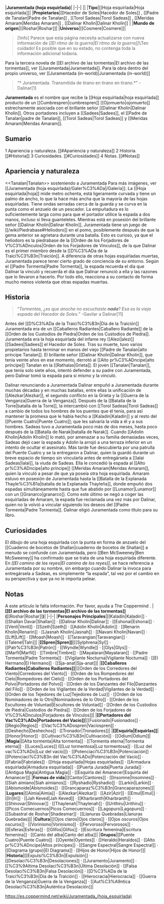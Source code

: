 

|**Juramentada (hoja esquirlada)**|
|-|-|
||
|**Tipo**|[[Hoja esquirlada\|Hoja esquirlada]]|
|**Propietarios**|[[Hacedor de Soles\|Hacedor de Soles]] , [[Padre de Tanalan\|Padre de Tanalan]] , [[Torol Sadeas\|Torol Sadeas]] , [[Meridas Amaram\|Meridas Amaram]] , [[Dalinar Kholin\|Dalinar Kholin]] |
|**Mundo de origen**|[[Roshar\|Roshar]]|
|**Universo**|[[Cosmere\|Cosmere]]|

> [!info] Parece que esta página necesita actualizarse con nueva información de *[[El ritmo de la guerra\|El ritmo de la guerra]]*!¡Ten cuidado! Es posible que en su estado, no contenga toda la información adicional todavía.

Para la tercera novela de [[El archivo de las tormentas\|El archivo de las tormentas]], ver [[Juramentada\|Juramentada]]. Para la obra dentro del propio universo, ver [[Juramentada (in-world)\|Juramentada (in-world)]]
>“* Juramentada. Transmitida de tirano en tirano en tirano.*”
\- Dalinar[1]


**Juramentada** es el nombre que recibe la [[Hoja esquirlada\|hoja esquirlada]] producto de un [[Cumbrespren\|cumbrespren]] [[Ojomuerto\|ojomuerto]] estrechamente asociada con el brillante señor [[Dalinar Kholin\|Dalinar Kholin]]. Otros portadores incluyen a [[Sadees\|Sadees]], el [[Padre de Tanalan\|padre de Tanalan]], [[Torol Sadeas\|Torol Sadeas]] y [[Meridas Amaram\|Meridas Amaram]].

## Sumario

1 Apariencia y naturaleza. [[#Apariencia y naturaleza]] 
2 Historia. [[#Historia]] 
3 Curiosidades. [[#Curiosidades]] 
4 Notas. [[#Notas]] 


## Apariencia y naturaleza
  <<Tanalan\|Tanalan>> sosteniendo a Juramentada
Para más imágenes, ver [[Juramentada (hoja esquirlada)/Galer%C3%ADa\|/Galería]].
La [[Hoja esquirlada\|hoja]] mide metro ochenta, está ligeramente curvada y tiene un palmo de ancho, lo que la hace más ancha que la mayoría de las hojas esquirladas. Tiene ondas serradas cerca de la guarda y se curva en la punta como el anzuelo de un pescador. La empuñadura es lo suficientemente larga como para que el portador utilice la espada a dos manos, incluso si lleva guanteletes. Mientras está en posesión del brillante señor [[Dalinar Kholin\|Dalinar Kholin]], Juramentada tiene un juego de [[/wiki/Piedrabase#Heliodoro]] en el pomo, posiblemente después de que la gema anterior se agrietara durante una batalla. Esto es curioso, ya que el heliodoro es la piedrabase de la [[Orden de los Forjadores de V%C3%ADnculos\|Orden de los Forjadores de Vínculos]], de la que Dalinar es el primer miembro desde la [[D%C3%ADa de la Traici%C3%B3n\|Traición]].
A diferencia de otras hojas esquirladas muertas, Juramentada parece tener cierto grado de conciencia de su entorno. Según el [[Padre Tormenta\|Padre Tormenta]], la espada recuerda el día que Dalinar la vinculó y recuerda el día que Dalinar renunció a ella y las razones que lo llevaron a hacerlo. Por todo ello, reacciona a su contacto de forma mucho menos violenta que otras espadas muertas.

## Historia
>“*Tormentas, ¿es que anoche no escuchaste **nada**? Esa es la vieja espada del Hacedor de Soles.*”
\-Gavilar a Dalinar[11]


Antes del [[D%C3%ADa de la Traici%C3%B3n\|Día de la Traición]] Juramentada era de un [[Caballeros Radiantes\|Caballero Radiante]] de la [[Orden de los Custodios de Piedra\|Orden de los Custodios de Piedra]].
Juramentada era la hoja esquirlada del infame rey [[Alezi\|alezi]] [[Sadees\|Sadees]] el Hacedor de Soles. Tras su muerte, tuvo varios propietarios hasta terminar en manos del viejo [[Padre de Tanalan\|alto príncipe Tanalan]]. El brillante señor [[Dalinar Kholin\|Dalinar Kholin]], que tenía veinte años en ese momento, derrotó al [[Alto pr%C3%ADncipe\|alto príncipe]] Tanalan en la [[Rathalas\|Grieta]]. El joven [[Tanalan\|Tanalan]], que tenía solo siete años, intentó defender a su padre con Juramentada, pero Dalinar tomó la espada para sí mismo y la vinculó.

  Dalinar renunciando a Juramentada
Dalinar empuñó a Juramentada durante muchas décadas y en muchas batallas, entre ellas la unificación de [[Alezkar\|Alezkar]], el segundo conflicto en la Grieta y la [[Guerra de la Venganza\|Guerra de la Venganza]]. Después de la [[Batalla de la Torre\|batalla de la Torre]], la intercambió con [[Torol Sadeas\|Torol Sadeas]] a cambio de todos los hombres de los puentes que él tenía, para así mantener la promesa que le había hecho a [[Kaladin\|Kaladin]] y al resto del [[Puente Cuatro\|Puente Cuatro]]; que les salvaría la vida a él y a sus hombres.
Sadeas tuvo a Juramentada poco más de dos meses, hasta poco después de la [[Batalla de Narak\|batalla de Narak]]. Cuando [[Adolin Kholin\|Adolin Kholin]] lo mató, por amenazar a su familia demasiadas veces, Sadeas dejó caer la espada y Adolin la arrojó a una terraza inferior en un intento de ocultar el asesinato. Más tarde fue descubierta por una patrulla del Puente Cuatro y se la entregaron a Dalinar, quien la guardó durante un breve espacio de tiempo sin vincularla antes de entregársela a [[Ialai Sadeas\|Ialai]], la viuda de Sadeas. Ella le concedió la espada al [[Alto pr%C3%ADncipe\|alto príncipe]] [[Meridas Amaram\|Meridas Amaram]], quien la vinculó a pesar de que ya poseía otra hoja esquirlada.
Amaram estuvo en posesión de Juramentada hasta la [[Batalla de la Explanada Thayle%C3%B1a\|batalla de la Explanada Thayleña]], donde empuñó dos espadas simultáneamente hasta que fue abatido por [[Lunamor\|Lunamor]] con un [[Granarco\|granarco]]. Como este último se negó a coger las esquirladas de Amaram, la espada fue reclamada una vez más por Dalinar, quien no la volvió a vincular siguiendo los deseos del [[Padre Tormenta\|Padre Tormenta]]. Dalinar eligió Juramentada como título para su libro.

## Curiosidades
El dibujo de una hoja esquirlada con la punta en forma de anzuelo del [[Cuaderno de bocetos de Shallan\|cuaderno de bocetos de Shallan]] a menudo se confunde con Juramentada, pero [[Ben McSweeney\|Ben McSweeney]] ha confirmado que se trata de una hoja esquirlada diferente.
En *[[El camino de los reyes\|El camino de los reyes]]*, se hace referencia a Juramentada por su nombre, sin embargo cuando Dalinar la invoca para entregársela a Sadeas, es simplemente “la espada”, tal vez por el cambio en su perspectiva y que ya no le importa pelear.
## Notas

A este artículo le falta información. Por favor, ayuda a The Coppermind .
|**[[El archivo de las tormentas\|El archivo de las tormentas]] (**[[Roshar\|Roshar]]**)**|
|-|-|
|**Personajes Principales**|[[Kaladin\|Kaladin]] · [[Shallan Davar\|Shallan]] · [[Dalinar Kholin\|Dalinar]] · [[Eshonai\|Eshonai]] · [[Venli\|Venli]] · [[Szeth\|Szeth]] · [[Adolin Kholin\|Adolin]] · [[Renarin Kholin\|Renarin]] · [[Jasnah Kholin\|Jasnah]] · [[Navani Kholin\|Navani]] · [[Lift\|Lift]] · [[Moash\|Moash]] · [[Taravangian\|Taravangian]] · [[Talenel\|Taln]]|
|**[[Spren\|Spren]]**|[[Sylphrena\|Syl]] · [[Patr%C3%B3n\|Patrón]] · [[Wyndle\|Wyndle]] · [[Glys\|Glys]] · [[Marfil\|Marfil]] · [[Timbre\|Timbre]] · [[Mayalaran\|Mayalaran]] · [[Padre Tormenta\|Padre Tormenta]] · [[Vigilante Nocturna\|Vigilante Nocturna]] · [[El Hermano\|El Hermano]] · [[Sja-anat\|Sja-anat]]|
|**[[Caballeros Radiantes\|Caballeros Radiantes]]**|[[Orden de los Corredores del Viento\|Corredores del Viento]] · [[Orden de los Rompedores del Cielo\|Rompedores del Cielo]] · [[Orden de los Portadores del Polvo\|Portadores del Polvo]] · [[Orden de los Danzantes del Filo\|Danzantes del Filo]] · [[Orden de los Vigilantes de la Verdad\|Vigilantes de la Verdad]] · [[Orden de los Tejedores de Luz\|Tejedores de Luz]] · [[Orden de los Nominadores de lo Otro\|Nominadores de lo Otro]] · [[Orden de los Escultores de Voluntad\|Escultores de Voluntad]] · [[Orden de los Custodios de Piedra\|Custodios de Piedra]] · [[Orden de los Forjadores de V%C3%ADnculos\|Forjadores de Vínculos]]|
|**[[Portadores del Vac%C3%ADo\|Portadores del Vacío]]**|[[Fusionado\|Fusionados]] · [[Regio\|Regios]] · [[Vac%C3%ADospren\|Vacíospren]] · [[Deshecho\|Deshechos]] · [[Tronador\|Tronadores]]|
|**[[Esquirla\|Esquirlas]]**|[[Honor\|Honor]] · [[Cultivaci%C3%B3n\|Cultivación]] · [[Odium\|Odium]]|
|**Magia**|[[Alta tormenta\|Alta tormenta]] · [[Tormenta eterna\|Tormenta eterna]] · [[Luces\|Luces]] ([[Luz tormentosa\|Luz tormentosa]] · [[Luz del vac%C3%ADo\|Luz del vacío]]) · [[Potenciaci%C3%B3n\|Potenciación]] · [[Potenciaci%C3%B3n del Vac%C3%ADo\|Potenciación del Vacío]] · [[Fabrial\|Fabriales]] · [[Hoja esquirlada\|Hojas esquirladas]] · [[Armadura esquirlada\|Armadura esquirlada]] · [[Puerta Jurada\|Puerta Jurada]] · [[Antigua Magia\|Antigua Magia]] · [[Esquirla del Amanecer\|Esquirla del Amanecer]]|
|**Formas de vida**|[[Cantor\|Cantores]] · [[Insomne\|Insomnes]] · [[Siah aimiano\|Siah aimianos]] · [[Ryshadio\|Ryshadio]] · [[Larkin\|Larkin]] · [[Abismoide\|Abismoides]] · [[Grancaparaz%C3%B3n\|Grancaparazones]]|
|**Lugares**|[[Aimia\|Aimia]] · [[Alezkar\|Alezkar]] · [[Azir\|Azir]] · [[Emul\|Emul]] · [[Iri\|Iri]] · [[Jah Keved\|Jah Keved]] · [[Kharbranth\|Kharbranth]] · [[Shinovar\|Shinovar]] · [[Thaylenah\|Thaylenah]] · [[Urithiru\|Urithiru]] · [[Picos Comecuernos\|Picos Comecuernos]] · [[Lagopuro\|Lagopuro]] · [[Subastral de Roshar\|Shadesmar]] · [[Llanuras Quebradas\|Llanuras Quebradas]]|
|**Cultura**|[[Ojos claros\|Ojos claros]] · [[Ojos oscuros\|Ojos oscuros]] · [[Vorinismo\|Vorinismo]] · [[Fervoroso\|Fervorosos]] · [[Esferas\|Esferas]] · [[Glifos\|Glifos]] · [[Escritura femenina\|Escritura femenina]] · [[Canto del alba\|Canto del alba]]|
|**Grupos**|[[Puente Cuatro\|Puente Cuatro]] · [[Oyente\|Oyentes]] · [[Heraldo\|Heraldos]] · [[Alto pr%C3%ADncipe\|Altos príncipes]] · [[Sangre Espectral\|Sangre Espectral]] · [[Diagrama (grupo)\|El Diagrama]] · [[Hijos de Honor\|Hijos de Honor]]|
|**Historia**|[[Expulsi%C3%B3n\|Expulsión]] · [[Desolaci%C3%B3n\|Desolaciones]] · [[Juramento\|Juramento]] · [[%C3%9Altima Desolaci%C3%B3n\|Última Desolación]] · [[Falsa Desolaci%C3%B3n\|Falsa Desolación]] · [[D%C3%ADa de la Traici%C3%B3n\|Día de la Traición]] · [[Hierocracia\|Hierocracia]] · [[Guerra de la Venganza\|Guerra de la Venganza]] · [[Aut%C3%A9ntica Desolaci%C3%B3n\|Auténtica Desolación]]|



https://es.coppermind.net/wiki/Juramentada_(hoja_esquirlada)